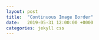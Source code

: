 ```yaml
---
layout: post
title:  "Continuous Image Border"
date:   2019-05-31 12:00:00 +0000
categories: jekyll css
---
```

<div class="default-grid continuous-image">
</div>
